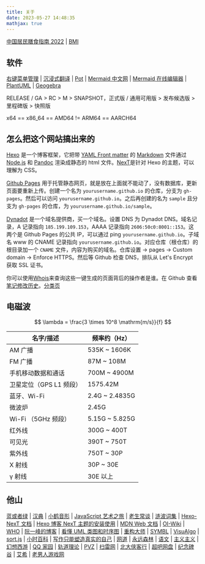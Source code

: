 ```yaml
---
title: 关于
date: 2023-05-27 14:48:35
mathjax: true
---
```


[中国居民膳食指南 2022](http://dg.cnsoc.org/article/04/x8zaxCk7QQ2wXw9UnNXJ_A.html)
| [BMI](https://cn.onlinebmicalculator.com/)

## 软件

[右键菜单管理](https://github.com/BluePointLilac/ContextMenuManager)
| [沉浸式翻译](https://immersivetranslate.com/docs/)
| [Pot](https://github.com/pot-app/pot-desktop)
| [Mermaid 中文网](https://mermaid.nodejs.cn/)
| [Mermaid 在线编辑器](https://www.min2k.com/intro/online-mermaid.html)
| [PlantUML](https://www.plantuml.com/)
| [Geogebra](https://www.geogebra.org/calculator)

RELEASE / GA > RC > M > SNAPSHOT，正式版 / 通用可用版 > 发布候选版 > 里程碑版 > 快照版

x64 == x86_64 == AMD64 != ARM64 == AARCH64

## 怎么把这个网站搞出来的

[Hexo](https://hexo.io/zh-cn/docs/) 是一个博客框架，它把带 [YAML Front matter](https://jekyllrb.com/docs/front-matter/) 的 [Markdown](https://markdown.com.cn/) 文件通过 [Node.js](https://nodejs.org) 和 [Pandoc](https://pandoc.org/) 渲染成静态的 html 文件。[NexT](https://theme-next.js.org/)是针对 Hexo 的主题，可以理解为 CSS。

[Github Pages](https://docs.github.com/zh/pages/getting-started-with-github-pages) 用于托管静态网页，就是放在上面就不能动了，没有数据库，更新页面要重新上传。创建一个名为 `yourusername.github.io` 的仓库，分支为 `gh-pages`。然后可以访问 `yourusername.github.io`。之后再创建的名为 `sample` 且分支为 `gh-pages` 的仓库，为 `yourusername.github.io/sample`。

[Dynadot](https://www.dynadot.com/) 是一个域名提供商，买一个域名。设置 DNS 为 Dynadot DNS。域名记录，A 记录指向 `185.199.109.153`，AAAA 记录指向 `2606:50c0:8001::153`。这两个是 Github Pages 的公共 IP，可以通过 ping `yourusername.github.io`。子域名 www 的 CNAME 记录指向 `yourusername.github.io`。对应仓库（根仓库）的根目录加一个 `CNAME` 文件，内容为购买的域名。仓库设置 -> pages -> Custom domain -> Enforce HTTPS。然后等 Github 检查 DNS，排队从 Let's Encrypt 获取 SSL 证书。

你可以使用[Whois](https://www.whois.com/whois)来查询这些一键生成的页面背后的操作者是谁。在 Github 查看[笔记修改历史](https://github.com/ruofancooh/blog-source/commits/main)。[分类页](/blog/categories)

## 电磁波

$$
\lambda = \frac{3 \times 10^8 \mathrm{m/s}}{f}
$$

| 名字/描述               | 频率约（Hz）   |
| ----------------------- | -------------- |
| AM 广播                 | 535K ~ 1606K   |
| FM 广播                 | 87M ~ 108M     |
| 手机移动数据和通话      | 700M ~ 4900M   |
| 卫星定位（GPS L1 频段） | 1575.42M       |
| 蓝牙、Wi-Fi             | 2.4G ~ 2.4835G |
| 微波炉                  | 2.45G          |
| Wi-Fi （5GHz 频段）     | 5.15G ~ 5.825G |
| 红外线                  | 300G ~ 400T    |
| 可见光                  | 390T ~ 750T    |
| 紫外线                  | 750T ~ 30P     |
| X 射线                  | 30P ~ 30E      |
| γ 射线                  | 30E 以上       |

## 他山

[蓝或者绿](https://ismy.blue)
| [汉典](https://www.zdic.net/)
| [小鹤音形](https://flypy.cc/)
| [JavaScript 艺术之旅](https://github.com/tanpero/JavaScript-Art-Tour)
| [老生常谈](https://Laosheng.top/)
| [涟波词集](https://kevinz.cn/lyricbook/?a=Kevinz)
| [Hexo-NexT 文档](https://hexo-next.readthedocs.io/zh_CN/latest/)
| [Hexo 博客 NexT 主题的安装使用](http://home.ustc.edu.cn/~liujunyan/blog/hexo-next-theme-config/)
| [MDN Web 文档](https://developer.mozilla.org/zh-CN/docs/Web)
| [OI-Wiki](https://oi-wiki.org/)
| [WHO](https://www.who.int/zh/news-room/fact-sheets/detail/mental-disorders)
| [阮一峰的博客](https://www.ruanyifeng.com/blog/)
| [看懂 UML 类图和时序图](https://design-patterns.readthedocs.io/zh-cn/latest/read_uml.html)
| [重构大师](https://refactoringguru.cn/)
| [SYMBL](https://symbl.cc/cn/)
| [VisuAlgo](https://visualgo.net/zh/)
| [sort.js](https://github.com/zhaosaisai/sort.js)
| [小时百科](https://wuli.wiki/online/index.html)
| [写作只能塑造真实的自己](https://github.com/Macin20/why-we-write)
| [网道](https://wangdoc.com/)
| [永远森林](https://永远森林.com/)
| [语文](http://www.dzkbw.com/books/rjb/yuwen/xs1s_2016/)
| [主义主义](https://www.processon.com/view/link/6081a821e401fd45d70436af)
| [幻想西游](https://github.com/zither/xiyou)
| [QQ 家园](https://3gqqjy.com/)
| [轨道理论](https://tieba.baidu.com/p/7991674588)
| [PVZ](http://www.lonelystar.org/download.htm)
| [扫雷网](http://saolei.wang)
| [北大侠客行](https://pkuxkx.net/)
| [超吧网盘](http://opengl106.ysepan.com/)
| [纪念碑谷](https://www.taptap.cn/app/18356)
| [艾希](https://www.taptap.cn/app/11190)
| [老男人游戏网](https://www.oldmantvg.net/)
